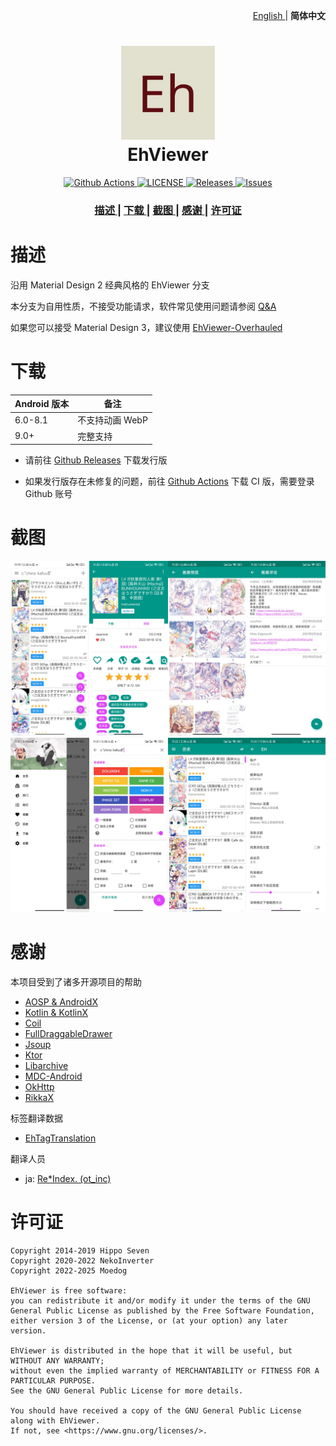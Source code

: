 <p align="right">
  <a href="/README.md">
  English
  </a>
  <span> | </span>
  <strong>简体中文</strong>
</p>

<h1 align="center">
  <img src="https://github.com/EhViewer-NekoInverter/Arts/blob/main/launcher_icon-web.webp" width="150" alt="EhViewer">
  <br>EhViewer<br>
</h1>

<p align="center">
  <a href="https://github.com/EhViewer-NekoInverter/EhViewer/actions/workflows/ci.yml">
    <img src="https://img.shields.io/github/actions/workflow/status/EhViewer-NekoInverter/EhViewer/ci.yml?style=flat-square" alt="Github Actions">
  </a>
  <a href="/LICENSE">
    <img src="https://img.shields.io/github/license/EhViewer-NekoInverter/EhViewer?style=flat-square" alt="LICENSE">
  </a>
  <a href="https://github.com/EhViewer-NekoInverter/Ehviewer/releases">
    <img src="https://img.shields.io/github/v/release/EhViewer-NekoInverter/Ehviewer?style=flat-square&include_prereleases" alt="Releases">
  </a>
  <a href="https://github.com/EhViewer-NekoInverter/EhViewer/issues">
    <img src="https://img.shields.io/github/issues/EhViewer-NekoInverter/EhViewer?style=flat-square" alt="Issues">
  </a>
</p>

<div align="center">
  <h3>
    <a href="#描述">
    描述
    </a>
    <span> | </span>
    <a href="#下载">
    下载
    </a>
    <span> | </span>
    <a href="#截图">
    截图
    </a>
    <span> | </span>
    <a href="#感谢">
    感谢
    </a>
    <span> | </span>
    <a href="#许可证">
    许可证
    </a>
  </h3>
</div>

# 描述

沿用 Material Design 2 经典风格的 EhViewer 分支

本分支为自用性质，不接受功能请求，软件常见使用问题请参阅 [Q&A](https://github.com/EhViewer-NekoInverter/EhViewer/issues/18)

如果您可以接受 Material Design 3，建议使用 [EhViewer-Overhauled](https://github.com/FooIbar/EhViewer)

# 下载

| Android 版本 | 备注         |
|------------|------------|
| 6.0-8.1    | 不支持动画 WebP |
| 9.0+       | 完整支持       |

- 请前往 [Github Releases](https://github.com/EhViewer-NekoInverter/EhViewer/releases) 下载发行版

- 如果发行版存在未修复的问题，前往 [Github Actions](https://github.com/EhViewer-NekoInverter/EhViewer/actions/workflows/ci.yml) 下载 CI 版，需要登录 Github 账号

# 截图

![screenshot-01](https://github.com/EhViewer-NekoInverter/Arts/blob/main/screenshot-01.webp)
![screenshot-02](https://github.com/EhViewer-NekoInverter/Arts/blob/main/screenshot-02.webp)

# 感谢

本项目受到了诸多开源项目的帮助

- [AOSP & AndroidX](https://source.android.com/)
- [Kotlin & KotlinX](https://kotlinlang.org/)
- [Coil](https://coil-kt.github.io/coil/)
- [FullDraggableDrawer](https://github.com/PureWriter/FullDraggableDrawer)
- [Jsoup](https://jsoup.org/)
- [Ktor](https://ktor.io/)
- [Libarchive](http://www.libarchive.org/)
- [MDC-Android](https://github.com/material-components/material-components-android)
- [OkHttp](https://square.github.io/okhttp/)
- [RikkaX](https://github.com/RikkaApps/RikkaX)

标签翻译数据

- [EhTagTranslation](https://github.com/EhTagTranslation/Database)

翻译人员

- ja: [Re*Index. (ot_inc)](https://github.com/reindex-ot)

# 许可证

    Copyright 2014-2019 Hippo Seven
    Copyright 2020-2022 NekoInverter
    Copyright 2022-2025 Moedog

    EhViewer is free software:
    you can redistribute it and/or modify it under the terms of the GNU General Public License as published by the Free Software Foundation,
    either version 3 of the License, or (at your option) any later version.

    EhViewer is distributed in the hope that it will be useful, but WITHOUT ANY WARRANTY;
    without even the implied warranty of MERCHANTABILITY or FITNESS FOR A PARTICULAR PURPOSE.
    See the GNU General Public License for more details.

    You should have received a copy of the GNU General Public License along with EhViewer.
    If not, see <https://www.gnu.org/licenses/>.
